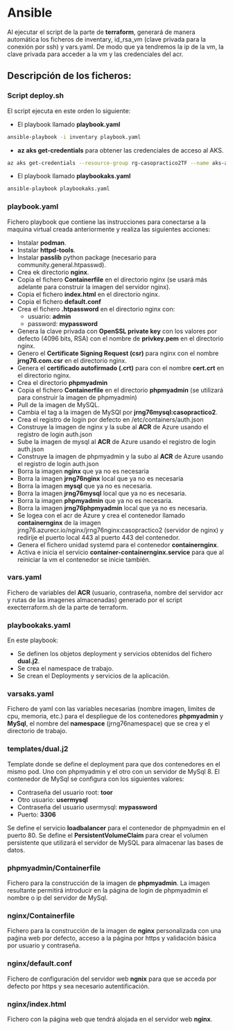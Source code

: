 # Ansible
Al ejecutar el script de la parte de **terraform**, generará de manera automática los ficheros de inventary, id_rsa_vm (clave privada para la conexión por ssh) y vars.yaml. De modo que ya tendremos la ip de la vm, la clave privada para acceder a la vm y las credenciales del acr.

## Descripción  de los ficheros:

### Script deploy.sh
El script ejecuta en este orden lo siguiente:
- El playbook llamado **playbook.yaml**
```bash
ansible-playbook -i inventary playbook.yaml
```
- **az aks get-credentials** para obtener las credenciales de acceso al AKS.
```bash
az aks get-credentials --resource-group rg-casopractico2TF --name aks-aksjrng76
```
- El playbook llamado **playbookaks.yaml**
```bash
ansible-playbook playbookaks.yaml
```

### playbook.yaml
Fichero playbook que contiene las instrucciones para conectarse a la maquina virtual creada anteriormente y realiza las siguientes acciones:
- Instalar **podman**.
- Instalar **httpd-tools**.
- Instalar **passlib** python package (necesario para community.general.htpasswd).
- Crea ek directorio **nginx**.
- Copia el fichero **Containerfile** en el directorio nginx (se usará más adelante para construir la imagen del servidor nginx).
- Copia el fichero **index.html** en el directorio nginx.
- Copia el fichero **default.conf**
- Crea el fichero **.htpassword** en el directorio nginx con:
  - usuario: **admin**
  - password: **mypassword**
- Genera la clave privada con **OpenSSL private key** con los valores por defecto (4096 bits, RSA) con el nombre de **privkey.pem** en el directorio nginx.
- Genero el **Certificate Signing Request (csr)** para nginx con el nombre **jrng76.com.csr** en el directorio nginx.
- Genera el **certificado autofirmado (.crt)** para con el nombre **cert.crt** en el directorio nginx.
- Crea el directorio **phpmyadmin**
- Copia el fichero **Containerfile** en el directorio **phpmyadmin** (se utilizará para construir la imagen de phpmyadmin)
- Pull de la imagen de MySQL.
- Cambia el tag a la imagen de MySQl por **jrng76mysql:casopractico2**.
- Crea el registro de login por defecto en /etc/containers/auth.json
- Construye la imagen de nginx y la sube al **ACR** de Azure usando el registro de login auth.json
- Sube la imagen de mysql al **ACR** de Azure usando el registro de login auth.json
- Construye la imagen de phpmyadmin y la subo al **ACR** de Azure usando el registro de login auth.json
- Borra la imagen **nginx** que ya no es necesaria
- Borra la imagen **jrng76nginx** local que ya no es necesaria
- Borra la imagen **mysql** que ya no es necesaria.
- Borra la imagen **jrng76mysql** local que ya no es necesaria.
- Borra la imagen **phpmyadmin** que ya no es necesaria.
- Borra la imagen **jrng76phpmyadmin** local que ya no es necesaria.
- Se logea con el acr de Azure y crea el contenedor llamado **containernginx** de la imagen jrng76.azurecr.io/nginx/jrng76nginx:casopractico2 (servidor de nginx) y redirije el puerto local 443 al puerto 443 del contenedor.
- Genera el fichero unidad systemd para el contenedor **containernginx**.
- Activa e inicia el servicio **container-containernginx.service** para que al reiniciar la vm el contenedor se inicie también.

### vars.yaml
Fichero de variables del **ACR** (usuario, contraseña, nombre del servidor acr y rutas de las imagenes almacenadas) generado por el script execterraform.sh de la parte de terraform. 

### playbookaks.yaml
En este playbook:
- Se definen los objetos deployment y servicios obtenidos del fichero **dual.j2**.
- Se crea el namespace de trabajo.
- Se crean el Deployments y servicios de la aplicación.
  
### varsaks.yaml
Fichero de yaml con las variables necesarias (nombre imagen, limites de cpu, memoria, etc.) para el despliegue de los contenedores **phpmyadmin** y **MySql**, el nombre del **namespace** (jrng76namespace) que se crea y el directorio de trabajo.

### templates/dual.j2
Template donde se define el deployment para que dos contenedores en el mismo pod. Uno con phpmyadmin y el otro con un servidor de MySql 8. El contenedor de MySql se configura con los siguientes valores:
- Contraseña del usuario root: **toor**
- Otro usuario: **usermysql**
- Contraseña del usuario usermysql: **mypassword**
- Puerto: **3306**

Se define el servicio **loadbalancer** para el contenedor de phpmyadmin en el puerto 80.
Se define el **PersistentVolumeClaim** para crear el volumen persistente que utilizará el servidor de MySQL para almacenar las bases de datos.

### phpmyadmin/Containerfile
Fichero para la construcción de la imagen de **phpmyadmin**. La imagen resultante permitirá introducir en la página de login de phpmyadmin el nombre o ip del servidor de MySql.

### nginx/Containerfile
Fichero para la construcción de la imagen de **nginx** personalizada con una paǵina web por defecto, acceso a la página por https y validación básica por usuario y contraseña.

### nginx/default.conf
Fichero de configuración del servidor web **ngnix** para que se acceda por defecto por https y sea necesario autentificación.

### nginx/index.html
Fichero con la página web que tendrá alojada en el servidor web **nginx**. 
